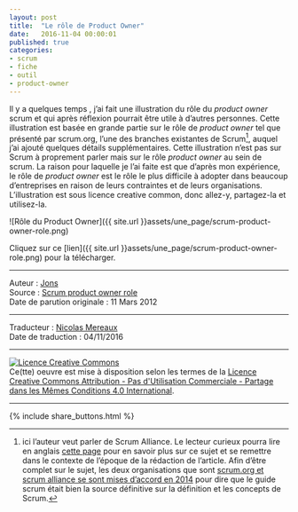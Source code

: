 ```yaml
---
layout: post
title:  "Le rôle de Product Owner"
date:   2016-11-04 00:00:01
published: true
categories: 
- scrum
- fiche
- outil
- product-owner
---
```


Il y a quelques temps , j’ai fait une illustration du rôle du _product owner_ scrum et qui après réflexion pourrait être utile à d’autres personnes. Cette illustration est basée en grande partie sur le rôle de _product owner_ tel que présenté par scrum.org, l’une des branches existantes de Scrum[^1], auquel j’ai ajouté quelques détails supplémentaires. Cette illustration n’est pas sur Scrum à proprement parler mais sur le rôle _product owner_ au sein de scrum. La raison pour laquelle je l’ai faite est que d’après mon expérience, le rôle de _product owner_ est le rôle le plus difficile à adopter dans beaucoup d’entreprises en raison de leurs contraintes et de leurs organisations. L’illustration est sous licence creative common, donc allez-y, partagez-la et utilisez-la. 

![Rôle du Product Owner]({{ site.url }}assets/une_page/scrum-product-owner-role.png)  

Cliquez sur ce [lien]({{ site.url }}assets/une_page/scrum-product-owner-role.png) pour la télécharger.

[^1]: ici l’auteur veut parler de Scrum Alliance. Le lecteur curieux pourra lire en anglais [cette page](https://www.scrum.org/About/Origins) pour en savoir plus sur ce sujet et se remettre dans le contexte de l’époque de la rédaction de l’article. Afin d’être complet sur le sujet, les deux organisations que sont [scrum.org et scrum alliance se sont mises d’accord en 2014](http://blog.scrum.org/announcing-scrumguides-org/) pour dire que le guide scrum était bien la source définitive sur la définition et les concepts de Scrum.  

---  
Auteur : [Jons](https://jonstechbits.wordpress.com/about/)  
Source : [Scrum product owner role](https://jonstechbits.wordpress.com/2012/03/11/scrum-product-owner-role-3-2/)  
Date de parution originale : 11 Mars 2012  

---
Traducteur : [Nicolas Mereaux](http://www.les-traducteurs-agiles.org/traducteurs/)  
Date de traduction : 04/11/2016  

---

<a rel="license" href="http://creativecommons.org/licenses/by-nc-sa/4.0/"><img alt="Licence Creative Commons" style="border-width:0" src="http://i.creativecommons.org/l/by-nc-sa/4.0/88x31.png" /></a><br />Ce(tte) oeuvre est mise à disposition selon les termes de la <a rel="license" href="http://creativecommons.org/licenses/by-nc-sa/4.0/">Licence Creative Commons Attribution - Pas d'Utilisation Commerciale - Partage dans les Mêmes Conditions 4.0 International</a>.

---

{% include share_buttons.html %}